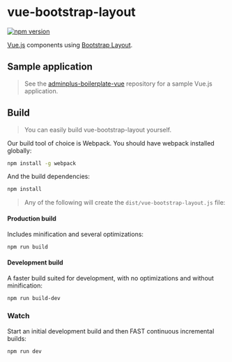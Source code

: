 # vue-bootstrap-layout

[![npm version](https://badge.fury.io/js/vue-bootstrap-layout.svg)](https://badge.fury.io/js/vue-bootstrap-layout)

[Vue.js](https://github.com/vuejs/vue) components using [Bootstrap Layout](https://github.com/themekit/bootstrap-layout).

## Sample application
> See the [adminplus-boilerplate-vue](https://github.com/themekit/adminplus-boilerplate-vue) repository for a sample Vue.js application.

## Build
> You can easily build vue-bootstrap-layout yourself.

Our build tool of choice is Webpack. You should have webpack installed globally:

```bash
npm install -g webpack
```

And the build dependencies:

```bash
npm install
```

> Any of the following will create the `dist/vue-bootstrap-layout.js` file:

#### Production build
Includes minification and several optimizations:

```bash
npm run build
```

#### Development build
A faster build suited for development, with no optimizations and without minification:

```bash
npm run build-dev
```
	
### Watch
Start an initial development build and then FAST continuous incremental builds:

```bash
npm run dev
```